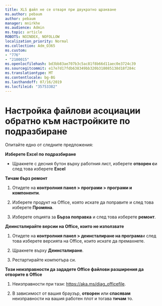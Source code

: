 ```yaml
---
title: XLS файл не се отваря при двукратно щракване
ms.author: pebaum
author: pebaum
manager: mnirkhe
ms.audience: Admin
ms.topic: article
ROBOTS: NOINDEX, NOFOLLOW
localization_priority: Normal
ms.collection: Adm_O365
ms.custom:
- "776"
- "2100015"
ms.openlocfilehash: bd3bb83ae707b3c5ac81f8b66d11aec0e3724c39
ms.sourcegitcommit: e17e7d17fdb638349bb320b318085138d18f284c
ms.translationtype: MT
ms.contentlocale: bg-BG
ms.lasthandoff: 07/16/2019
ms.locfileid: "35753382"
---
```

# <a name="setting-file-associations-back-to-defaults"></a>Настройка файлови асоциации обратно към настройките по подразбиране

Опитайте едно от следните предложения:

**Изберете Excel по подразбиране**

* Щракнете с десния бутон върху работния лист, изберете **отворен с**и след това изберете **Excel**

**Тичам бърз ремонт**

1. Отидете на **контролния панел > програми > програми и компоненти**.

2. Изберете продукт на Office, която искате да поправите и след това изберете **Промяна**.

3. Изберете опцията за **Бърза поправка** и след това изберете **ремонт**.

**Деинсталирайте версии на Office, които не използвате**

1. Отидете на **контролния панел > деинсталиране на програма**и след това изберете версията на Office, които искате да премахнете.

2. Щракнете върху **Деинсталиране**.

3. Рестартирайте компютъра си.

**Този неизправности да зададете Office файлови разширения да отворите в Office**

1. Неизправности при тази: https://aka.ms/diag_officefile.

2. В зависимост от вашия браузър, **отворен** или **спасявам** неизправности на вашия работен плот и тогава **тичам** то.
